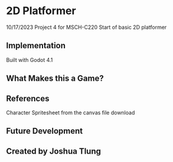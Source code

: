 # 2D Platformer
10/17/2023
Project 4 for MSCH-C220
Start of basic 2D platformer

## Implementation
Built with Godot 4.1

## What Makes this a Game?

## References
Character Spritesheet from the canvas file download

## Future Development

## Created by Joshua Tlung
